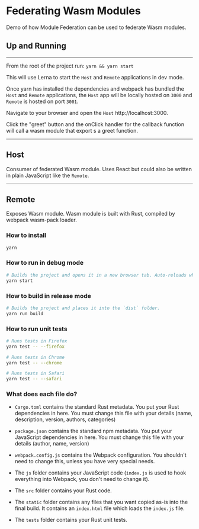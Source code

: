 # Federating Wasm Modules

Demo of how Module Federation can be used to federate Wasm modules.

## Up and Running

---

From the root of the project run: `yarn && yarn start`

This will use Lerna to start the `Host` and `Remote` applications in dev mode.

Once yarn has installed the dependencies and webpack has bundled the `Host` and `Remote` applications, the `Host` app will be locally hosted on `3000` and `Remote` is hosted on port `3001`.

Navigate to your browser and open the `Host` http://localhost:3000.

Click the "greet" button and the onClick handler for the callback function will call a wasm module that export s a greet function.

---

## Host

Consumer of federated Wasm module. Uses React but could also be written in plain JavaScript like the `Remote`.

---

## Remote

Exposes Wasm module. Wasm module is built with Rust, compiled by webpack wasm-pack loader.

### How to install

```sh
yarn
```

### How to run in debug mode

```sh
# Builds the project and opens it in a new browser tab. Auto-reloads when the project changes.
yarn start
```

### How to build in release mode

```sh
# Builds the project and places it into the `dist` folder.
yarn run build
```

### How to run unit tests

```sh
# Runs tests in Firefox
yarn test -- --firefox

# Runs tests in Chrome
yarn test -- --chrome

# Runs tests in Safari
yarn test -- --safari
```

### What does each file do?

- `Cargo.toml` contains the standard Rust metadata. You put your Rust dependencies in here. You must change this file with your details (name, description, version, authors, categories)

- `package.json` contains the standard npm metadata. You put your JavaScript dependencies in here. You must change this file with your details (author, name, version)

- `webpack.config.js` contains the Webpack configuration. You shouldn't need to change this, unless you have very special needs.

- The `js` folder contains your JavaScript code (`index.js` is used to hook everything into Webpack, you don't need to change it).

- The `src` folder contains your Rust code.

- The `static` folder contains any files that you want copied as-is into the final build. It contains an `index.html` file which loads the `index.js` file.

- The `tests` folder contains your Rust unit tests.
